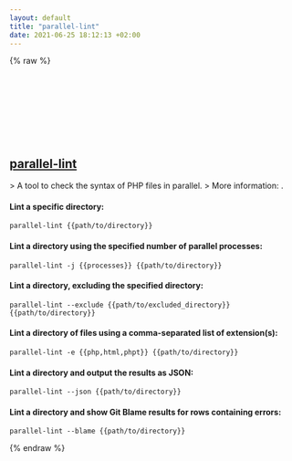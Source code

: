 ```yaml
---
layout: default
title: "parallel-lint"
date: 2021-06-25 18:12:13 +02:00
---
```

{% raw %}
<h2 id="parallel-lint">
  <a href="/en/common/parallel-lint.html">parallel-lint</a> <a href="#parallel-lint"><svg class="icon">
    <use href="/assets/images/unicode_sprite.svg#link" />
  </svg></a>
</h2>
> A tool to check the syntax of PHP files in parallel.
> More information: <https://github.com/JakubOnderka/PHP-Parallel-Lint>.

#### Lint a specific directory:
```shell
parallel-lint {{path/to/directory}}
```
#### Lint a directory using the specified number of parallel processes:
```shell
parallel-lint -j {{processes}} {{path/to/directory}}
```
#### Lint a directory, excluding the specified directory:
```shell
parallel-lint --exclude {{path/to/excluded_directory}} {{path/to/directory}}
```
#### Lint a directory of files using a comma-separated list of extension(s):
```shell
parallel-lint -e {{php,html,phpt}} {{path/to/directory}}
```
#### Lint a directory and output the results as JSON:
```shell
parallel-lint --json {{path/to/directory}}
```
#### Lint a directory and show Git Blame results for rows containing errors:
```shell
parallel-lint --blame {{path/to/directory}}
```
{% endraw %}